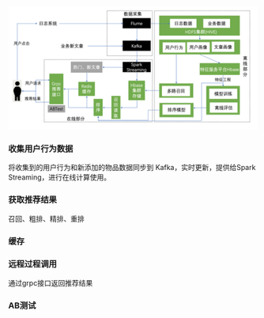 ![QQ图片20200606060512](在线层.assets/1.png)

### 收集用户行为数据

将收集到的用户行为和新添加的物品数据同步到 Kafka，实时更新，提供给Spark Streaming，进行在线计算使用。

### 获取推荐结果

召回、粗排、精排、重排

### 缓存

### 远程过程调用

通过grpc接口返回推荐结果

### AB测试